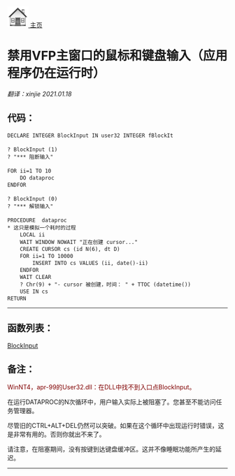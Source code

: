 [<img src="../images/home.png"> 主页 ](https://github.com/VFP9/Win32API)  

# 禁用VFP主窗口的鼠标和键盘输入（应用程序仍在运行时）
_翻译：xinjie  2021.01.18_

## 代码：
```foxpro  
DECLARE INTEGER BlockInput IN user32 INTEGER fBlockIt

? BlockInput (1)
? "*** 阻断输入"
	
FOR ii=1 TO 10
	DO dataproc
ENDFOR

? BlockInput (0)
? "*** 解锁输入"

PROCEDURE  dataproc
* 这只是模拟一个耗时的过程
	LOCAL ii
	WAIT WINDOW NOWAIT "正在创建 cursor..."
	CREATE CURSOR cs (id N(6), dt D)
	FOR ii=1 TO 10000
		INSERT INTO cs VALUES (ii, date()-ii)
	ENDFOR
	WAIT CLEAR
	? Chr(9) + "- cursor 被创建，时间： " + TTOC (datetime())
	USE IN cs
RETURN  
```  
***  


## 函数列表：
[BlockInput](../libraries/user32/BlockInput.md)  

## 备注：
<font color=#800000>WinNT4，apr-99的User32.dll：在DLL中找不到入口点BlockInput。</font>  
  
在运行DATAPROC的N次循环中，用户输入实际上被阻塞了。您甚至不能访问任务管理器。

尽管旧的CTRL+ALT+DEL仍然可以突破。如果在这个循环中出现运行时错误，这是非常有用的。否则你就出不来了。

请注意，在阻塞期间，没有按键到达键盘缓冲区。这并不像睡眠功能所产生的延迟。 
  
***  

